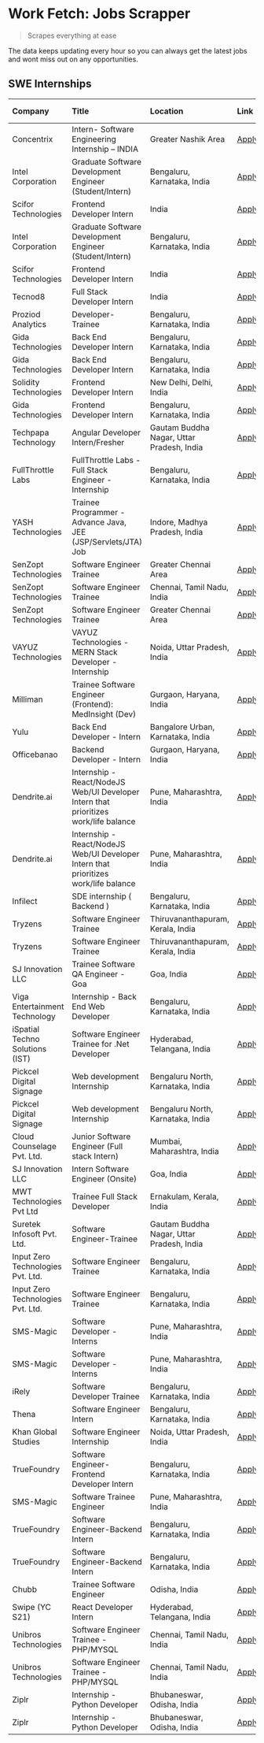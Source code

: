 # Work Fetch: Jobs Scrapper
> Scrapes everything at ease

The data keeps updating every hour so you can always get the latest jobs and wont miss out on any opportunities.

## SWE Internships
<!--START_SECTION:workfetch-->
| Company                           | Title                                                                                | Location                                  | Link                                                                                                                                                                                                                                                                                                | Date Posted   |
|:----------------------------------|:-------------------------------------------------------------------------------------|:------------------------------------------|:----------------------------------------------------------------------------------------------------------------------------------------------------------------------------------------------------------------------------------------------------------------------------------------------------|:--------------|
| Concentrix                        | Intern- Software Engineering Internship – INDIA                                      | Greater Nashik Area                       | [Apply](https://in.linkedin.com/jobs/view/intern-software-engineering-internship-%E2%80%93-india-at-concentrix-3839392063?position=6&pageNum=0&refId=Pt5OpV7tzRQdX3wbuzsl7A%3D%3D&trackingId=auPeNdoLA8xj16z6R2oqGw%3D%3D&trk=public_jobs_jserp-result_search-card)                                 | 2024-02-27    |
| Intel Corporation                 | Graduate Software Development Engineer (Student/Intern)                              | Bengaluru, Karnataka, India               | [Apply](https://in.linkedin.com/jobs/view/graduate-software-development-engineer-student-intern-at-intel-corporation-3839094175?position=32&pageNum=0&refId=Pt5OpV7tzRQdX3wbuzsl7A%3D%3D&trackingId=Y3MlObWEDoveOxVTpcRhNA%3D%3D&trk=public_jobs_jserp-result_search-card)                          | 2024-02-27    |
| Scifor Technologies               | Frontend Developer Intern                                                            | India                                     | [Apply](https://in.linkedin.com/jobs/view/frontend-developer-intern-at-scifor-technologies-3839011953?position=54&pageNum=0&refId=Pt5OpV7tzRQdX3wbuzsl7A%3D%3D&trackingId=rLM8PYcTYAXzw6Kcz0szIw%3D%3D&trk=public_jobs_jserp-result_search-card)                                                    | 2024-02-27    |
| Intel Corporation                 | Graduate Software Development Engineer (Student/Intern)                              | Bengaluru, Karnataka, India               | [Apply](https://in.linkedin.com/jobs/view/graduate-software-development-engineer-student-intern-at-intel-corporation-3839094175?position=7&pageNum=2&refId=dV7peVyavJTuOHxKQmkXBA%3D%3D&trackingId=d%2BUSbZ7%2BLJWPCMDjU7tCvA%3D%3D&trk=public_jobs_jserp-result_search-card)                       | 2024-02-27    |
| Scifor Technologies               | Frontend Developer Intern                                                            | India                                     | [Apply](https://in.linkedin.com/jobs/view/frontend-developer-intern-at-scifor-technologies-3839011953?position=4&pageNum=5&refId=46F1CqjEHQW5pTwsNbWXDg%3D%3D&trackingId=Hy0zpI5gaogtIUclfJv3sg%3D%3D&trk=public_jobs_jserp-result_search-card)                                                     | 2024-02-27    |
| Tecnod8                           | Full Stack Developer Intern                                                          | India                                     | [Apply](https://in.linkedin.com/jobs/view/full-stack-developer-intern-at-tecnod8-3834283868?position=46&pageNum=0&refId=Pt5OpV7tzRQdX3wbuzsl7A%3D%3D&trackingId=2eUMguU42MAUaBreojv%2FSg%3D%3D&trk=public_jobs_jserp-result_search-card)                                                            | 2024-02-25    |
| Proziod Analytics                 | Developer-Trainee                                                                    | Bengaluru, Karnataka, India               | [Apply](https://in.linkedin.com/jobs/view/developer-trainee-at-proziod-analytics-3838200708?position=49&pageNum=0&refId=Pt5OpV7tzRQdX3wbuzsl7A%3D%3D&trackingId=XovFvPMQGKpKnx6knxptZQ%3D%3D&trk=public_jobs_jserp-result_search-card)                                                              | 2024-02-23    |
| Gida Technologies                 | Back End Developer Intern                                                            | Bengaluru, Karnataka, India               | [Apply](https://in.linkedin.com/jobs/view/back-end-developer-intern-at-gida-technologies-3836849295?position=57&pageNum=0&refId=Pt5OpV7tzRQdX3wbuzsl7A%3D%3D&trackingId=b9KKb9b33qgqxslfBF5AMg%3D%3D&trk=public_jobs_jserp-result_search-card)                                                      | 2024-02-23    |
| Gida Technologies                 | Back End Developer Intern                                                            | Bengaluru, Karnataka, India               | [Apply](https://in.linkedin.com/jobs/view/back-end-developer-intern-at-gida-technologies-3836849295?position=7&pageNum=5&refId=46F1CqjEHQW5pTwsNbWXDg%3D%3D&trackingId=v9DSzKTPFwSoNGXujuM8oA%3D%3D&trk=public_jobs_jserp-result_search-card)                                                       | 2024-02-23    |
| Solidity Technologies             | Frontend Developer Intern                                                            | New Delhi, Delhi, India                   | [Apply](https://in.linkedin.com/jobs/view/frontend-developer-intern-at-solidity-technologies-3831583934?position=37&pageNum=0&refId=Pt5OpV7tzRQdX3wbuzsl7A%3D%3D&trackingId=0dJdJtbnM7uo4SRfePQ8nQ%3D%3D&trk=public_jobs_jserp-result_search-card)                                                  | 2024-02-22    |
| Gida Technologies                 | Frontend Developer Intern                                                            | Bengaluru, Karnataka, India               | [Apply](https://in.linkedin.com/jobs/view/frontend-developer-intern-at-gida-technologies-3836040945?position=20&pageNum=0&refId=Pt5OpV7tzRQdX3wbuzsl7A%3D%3D&trackingId=v8NOD1OdAJCN88TwvUrcvw%3D%3D&trk=public_jobs_jserp-result_search-card)                                                      | 2024-02-21    |
| Techpapa Technology               | Angular Developer Intern/Fresher                                                     | Gautam Buddha Nagar, Uttar Pradesh, India | [Apply](https://in.linkedin.com/jobs/view/angular-developer-intern-fresher-at-techpapa-technology-3834305862?position=41&pageNum=0&refId=Pt5OpV7tzRQdX3wbuzsl7A%3D%3D&trackingId=EyBwVJ%2BJV7x%2FWWnuS5pw0A%3D%3D&trk=public_jobs_jserp-result_search-card)                                         | 2024-02-20    |
| FullThrottle Labs                 | FullThrottle Labs - Full Stack Engineer - Internship                                 | Bengaluru, Karnataka, India               | [Apply](https://in.linkedin.com/jobs/view/fullthrottle-labs-full-stack-engineer-internship-at-fullthrottle-labs-3829636016?position=47&pageNum=0&refId=Pt5OpV7tzRQdX3wbuzsl7A%3D%3D&trackingId=dC9ZdcwSmPYDy1TX40YI%2Fw%3D%3D&trk=public_jobs_jserp-result_search-card)                             | 2024-02-17    |
| YASH Technologies                 | Trainee Programmer - Advance Java, JEE (JSP/Servlets/JTA) Job                        | Indore, Madhya Pradesh, India             | [Apply](https://in.linkedin.com/jobs/view/trainee-programmer-advance-java-jee-jsp-servlets-jta-job-at-yash-technologies-3811759183?position=14&pageNum=0&refId=Pt5OpV7tzRQdX3wbuzsl7A%3D%3D&trackingId=QdOJNb65rxBALJf%2BwlrBBw%3D%3D&trk=public_jobs_jserp-result_search-card)                     | 2024-02-13    |
| SenZopt Technologies              | Software Engineer Trainee                                                            | Greater Chennai Area                      | [Apply](https://in.linkedin.com/jobs/view/software-engineer-trainee-at-senzopt-technologies-3827688781?position=31&pageNum=0&refId=Pt5OpV7tzRQdX3wbuzsl7A%3D%3D&trackingId=x%2BTVTqA4iyih%2FRPmrQLIGQ%3D%3D&trk=public_jobs_jserp-result_search-card)                                               | 2024-02-12    |
| SenZopt Technologies              | Software Engineer Trainee                                                            | Chennai, Tamil Nadu, India                | [Apply](https://in.linkedin.com/jobs/view/software-engineer-trainee-at-senzopt-technologies-3827686880?position=42&pageNum=0&refId=Pt5OpV7tzRQdX3wbuzsl7A%3D%3D&trackingId=vE4yf4hiNI06K8JSsyextw%3D%3D&trk=public_jobs_jserp-result_search-card)                                                   | 2024-02-12    |
| SenZopt Technologies              | Software Engineer Trainee                                                            | Greater Chennai Area                      | [Apply](https://in.linkedin.com/jobs/view/software-engineer-trainee-at-senzopt-technologies-3827688781?position=6&pageNum=2&refId=dV7peVyavJTuOHxKQmkXBA%3D%3D&trackingId=E0uvqakoWuDsmNUSgerFrQ%3D%3D&trk=public_jobs_jserp-result_search-card)                                                    | 2024-02-12    |
| VAYUZ Technologies                | VAYUZ Technologies - MERN Stack Developer - Internship                               | Noida, Uttar Pradesh, India               | [Apply](https://in.linkedin.com/jobs/view/vayuz-technologies-mern-stack-developer-internship-at-vayuz-technologies-3822619356?position=48&pageNum=0&refId=Pt5OpV7tzRQdX3wbuzsl7A%3D%3D&trackingId=BD10MBb2BaJuwuqio%2FMSRg%3D%3D&trk=public_jobs_jserp-result_search-card)                          | 2024-02-10    |
| Milliman                          | Trainee Software Engineer (Frontend): MedInsight (Dev)                               | Gurgaon, Haryana, India                   | [Apply](https://in.linkedin.com/jobs/view/trainee-software-engineer-frontend-medinsight-dev-at-milliman-3792874280?position=4&pageNum=0&refId=Pt5OpV7tzRQdX3wbuzsl7A%3D%3D&trackingId=Qg06TFmvqLDu7aCq1y0svg%3D%3D&trk=public_jobs_jserp-result_search-card)                                        | 2024-02-09    |
| Yulu                              | Back End Developer - Intern                                                          | Bangalore Urban, Karnataka, India         | [Apply](https://in.linkedin.com/jobs/view/back-end-developer-intern-at-yulu-3821682220?position=8&pageNum=0&refId=Pt5OpV7tzRQdX3wbuzsl7A%3D%3D&trackingId=ne2KT6XS6pPsMZF3U6Nzjg%3D%3D&trk=public_jobs_jserp-result_search-card)                                                                    | 2024-02-04    |
| Officebanao                       | Backend Developer - Intern                                                           | Gurgaon, Haryana, India                   | [Apply](https://in.linkedin.com/jobs/view/backend-developer-intern-at-officebanao-3814263731?position=19&pageNum=0&refId=Pt5OpV7tzRQdX3wbuzsl7A%3D%3D&trackingId=E6fRVeOOKmBJdKRYi52tgQ%3D%3D&trk=public_jobs_jserp-result_search-card)                                                             | 2024-01-31    |
| Dendrite.ai                       | Internship - React/NodeJS Web/UI Developer Intern that prioritizes work/life balance | Pune, Maharashtra, India                  | [Apply](https://in.linkedin.com/jobs/view/internship-react-nodejs-web-ui-developer-intern-that-prioritizes-work-life-balance-at-dendrite-ai-3818948068?position=27&pageNum=0&refId=Pt5OpV7tzRQdX3wbuzsl7A%3D%3D&trackingId=e5W9mszQqk%2Bw9uQrmFfd4Q%3D%3D&trk=public_jobs_jserp-result_search-card) | 2024-01-31    |
| Dendrite.ai                       | Internship - React/NodeJS Web/UI Developer Intern that prioritizes work/life balance | Pune, Maharashtra, India                  | [Apply](https://in.linkedin.com/jobs/view/internship-react-nodejs-web-ui-developer-intern-that-prioritizes-work-life-balance-at-dendrite-ai-3818948068?position=2&pageNum=2&refId=dV7peVyavJTuOHxKQmkXBA%3D%3D&trackingId=HCC%2BQQV3PkTHtGONxsaVig%3D%3D&trk=public_jobs_jserp-result_search-card)  | 2024-01-31    |
| Infilect                          | SDE internship ( Backend )                                                           | Bengaluru, Karnataka, India               | [Apply](https://in.linkedin.com/jobs/view/sde-internship-backend-at-infilect-3815120558?position=21&pageNum=0&refId=Pt5OpV7tzRQdX3wbuzsl7A%3D%3D&trackingId=XKK22Twt4j%2Fvkb0KKMNXVw%3D%3D&trk=public_jobs_jserp-result_search-card)                                                                | 2024-01-25    |
| Tryzens                           | Software Engineer Trainee                                                            | Thiruvananthapuram, Kerala, India         | [Apply](https://in.linkedin.com/jobs/view/software-engineer-trainee-at-tryzens-3809363491?position=34&pageNum=0&refId=Pt5OpV7tzRQdX3wbuzsl7A%3D%3D&trackingId=4cqtWGJyyq3yojkWgW3B%2BA%3D%3D&trk=public_jobs_jserp-result_search-card)                                                              | 2024-01-18    |
| Tryzens                           | Software Engineer Trainee                                                            | Thiruvananthapuram, Kerala, India         | [Apply](https://in.linkedin.com/jobs/view/software-engineer-trainee-at-tryzens-3809363491?position=9&pageNum=2&refId=dV7peVyavJTuOHxKQmkXBA%3D%3D&trackingId=fyXqcxRDidtILSGxmms1sg%3D%3D&trk=public_jobs_jserp-result_search-card)                                                                 | 2024-01-18    |
| SJ Innovation LLC                 | Trainee Software QA Engineer - Goa                                                   | Goa, India                                | [Apply](https://in.linkedin.com/jobs/view/trainee-software-qa-engineer-goa-at-sj-innovation-llc-3804578231?position=8&pageNum=7&refId=NslwFVgxwFTy43ncyAO1sQ%3D%3D&trackingId=kh5VuNuT2y6HqLGv%2BDl39w%3D%3D&trk=public_jobs_jserp-result_search-card)                                              | 2024-01-18    |
| Viga Entertainment Technology     | Internship - Back End Web Developer                                                  | Bengaluru, Karnataka, India               | [Apply](https://in.linkedin.com/jobs/view/internship-back-end-web-developer-at-viga-entertainment-technology-3817712040?position=9&pageNum=7&refId=NslwFVgxwFTy43ncyAO1sQ%3D%3D&trackingId=lOw4%2BWWqyawlCLSzX%2Bq%2F1A%3D%3D&trk=public_jobs_jserp-result_search-card)                             | 2024-01-17    |
| iSpatial Techno Solutions (IST)   | Software Engineer Trainee for .Net Developer                                         | Hyderabad, Telangana, India               | [Apply](https://in.linkedin.com/jobs/view/software-engineer-trainee-for-net-developer-at-ispatial-techno-solutions-ist-3826984352?position=7&pageNum=7&refId=NslwFVgxwFTy43ncyAO1sQ%3D%3D&trackingId=nzxOSZQzTxDeGwXvkojb8Q%3D%3D&trk=public_jobs_jserp-result_search-card)                         | 2024-01-16    |
| Pickcel Digital Signage           | Web development Internship                                                           | Bengaluru North, Karnataka, India         | [Apply](https://in.linkedin.com/jobs/view/web-development-internship-at-pickcel-digital-signage-3826062393?position=51&pageNum=0&refId=Pt5OpV7tzRQdX3wbuzsl7A%3D%3D&trackingId=DpX4dKeLav3%2Bj4Q7k8FC2Q%3D%3D&trk=public_jobs_jserp-result_search-card)                                             | 2024-01-15    |
| Pickcel Digital Signage           | Web development Internship                                                           | Bengaluru North, Karnataka, India         | [Apply](https://in.linkedin.com/jobs/view/web-development-internship-at-pickcel-digital-signage-3826062393?position=1&pageNum=5&refId=46F1CqjEHQW5pTwsNbWXDg%3D%3D&trackingId=Hb7ExKN%2Bs0QeLchH%2FCpJlw%3D%3D&trk=public_jobs_jserp-result_search-card)                                            | 2024-01-15    |
| Cloud Counselage Pvt. Ltd.        | Junior Software Engineer (Full stack Intern)                                         | Mumbai, Maharashtra, India                | [Apply](https://in.linkedin.com/jobs/view/junior-software-engineer-full-stack-intern-at-cloud-counselage-pvt-ltd-3803132814?position=22&pageNum=0&refId=Pt5OpV7tzRQdX3wbuzsl7A%3D%3D&trackingId=%2BaOvq%2B7QmppHQtH26t7AQw%3D%3D&trk=public_jobs_jserp-result_search-card)                          | 2024-01-11    |
| SJ Innovation LLC                 | Intern Software Engineer (Onsite)                                                    | Goa, India                                | [Apply](https://in.linkedin.com/jobs/view/intern-software-engineer-onsite-at-sj-innovation-llc-3799959011?position=39&pageNum=0&refId=Pt5OpV7tzRQdX3wbuzsl7A%3D%3D&trackingId=W3RDdrZSf8%2Fw2Zy25k5XZQ%3D%3D&trk=public_jobs_jserp-result_search-card)                                              | 2024-01-11    |
| MWT Technologies Pvt Ltd          | Trainee Full Stack Developer                                                         | Ernakulam, Kerala, India                  | [Apply](https://in.linkedin.com/jobs/view/trainee-full-stack-developer-at-mwt-technologies-pvt-ltd-3800921715?position=5&pageNum=0&refId=Pt5OpV7tzRQdX3wbuzsl7A%3D%3D&trackingId=ONyUdEelI1v1MwqPco9B%2Fg%3D%3D&trk=public_jobs_jserp-result_search-card)                                           | 2024-01-09    |
| Suretek Infosoft Pvt. Ltd.        | Software Engineer-Trainee                                                            | Gautam Buddha Nagar, Uttar Pradesh, India | [Apply](https://in.linkedin.com/jobs/view/software-engineer-trainee-at-suretek-infosoft-pvt-ltd-3800934643?position=15&pageNum=0&refId=Pt5OpV7tzRQdX3wbuzsl7A%3D%3D&trackingId=aKxspEFKG0u2Om2GPQDNBA%3D%3D&trk=public_jobs_jserp-result_search-card)                                               | 2024-01-09    |
| Input Zero Technologies Pvt. Ltd. | Software Engineer Trainee                                                            | Bengaluru, Karnataka, India               | [Apply](https://in.linkedin.com/jobs/view/software-engineer-trainee-at-input-zero-technologies-pvt-ltd-3800927643?position=28&pageNum=0&refId=Pt5OpV7tzRQdX3wbuzsl7A%3D%3D&trackingId=jTYRwNY4XP52svbn9UqbxA%3D%3D&trk=public_jobs_jserp-result_search-card)                                        | 2024-01-09    |
| Input Zero Technologies Pvt. Ltd. | Software Engineer Trainee                                                            | Bengaluru, Karnataka, India               | [Apply](https://in.linkedin.com/jobs/view/software-engineer-trainee-at-input-zero-technologies-pvt-ltd-3800927643?position=3&pageNum=2&refId=dV7peVyavJTuOHxKQmkXBA%3D%3D&trackingId=kBj4puo6BG7mjCEbLVqSCg%3D%3D&trk=public_jobs_jserp-result_search-card)                                         | 2024-01-09    |
| SMS-Magic                         | Software Developer -Interns                                                          | Pune, Maharashtra, India                  | [Apply](https://in.linkedin.com/jobs/view/software-developer-interns-at-sms-magic-3799485343?position=30&pageNum=0&refId=Pt5OpV7tzRQdX3wbuzsl7A%3D%3D&trackingId=EjHNw1rlnEw81E7Srmn0bQ%3D%3D&trk=public_jobs_jserp-result_search-card)                                                             | 2024-01-05    |
| SMS-Magic                         | Software Developer -Interns                                                          | Pune, Maharashtra, India                  | [Apply](https://in.linkedin.com/jobs/view/software-developer-interns-at-sms-magic-3799485343?position=5&pageNum=2&refId=dV7peVyavJTuOHxKQmkXBA%3D%3D&trackingId=7860zJFWl%2B%2BfXBF%2Bz7NTUQ%3D%3D&trk=public_jobs_jserp-result_search-card)                                                        | 2024-01-05    |
| iRely                             | Software Developer Trainee                                                           | Bengaluru, Karnataka, India               | [Apply](https://in.linkedin.com/jobs/view/software-developer-trainee-at-irely-3801577534?position=9&pageNum=0&refId=Pt5OpV7tzRQdX3wbuzsl7A%3D%3D&trackingId=reabF9qwsxM4WG%2F31rxLNw%3D%3D&trk=public_jobs_jserp-result_search-card)                                                                | 2023-12-22    |
| Thena                             | Software Engineer Intern                                                             | Bengaluru, Karnataka, India               | [Apply](https://in.linkedin.com/jobs/view/software-engineer-intern-at-thena-3778731751?position=12&pageNum=0&refId=Pt5OpV7tzRQdX3wbuzsl7A%3D%3D&trackingId=O9kPI1INyJZAlN1Koz%2BDCQ%3D%3D&trk=public_jobs_jserp-result_search-card)                                                                 | 2023-12-05    |
| Khan Global Studies               | Software Engineer Internship                                                         | Noida, Uttar Pradesh, India               | [Apply](https://in.linkedin.com/jobs/view/software-engineer-internship-at-khan-global-studies-3766942197?position=43&pageNum=0&refId=Pt5OpV7tzRQdX3wbuzsl7A%3D%3D&trackingId=%2FmZxk9S3Vw33wbNJufotqg%3D%3D&trk=public_jobs_jserp-result_search-card)                                               | 2023-11-27    |
| TrueFoundry                       | Software Engineer- Frontend Developer Intern                                         | Bengaluru, Karnataka, India               | [Apply](https://in.linkedin.com/jobs/view/software-engineer-frontend-developer-intern-at-truefoundry-3790095058?position=11&pageNum=0&refId=Pt5OpV7tzRQdX3wbuzsl7A%3D%3D&trackingId=fs5yZ2Sgw%2BpT5ryMfa4KwA%3D%3D&trk=public_jobs_jserp-result_search-card)                                        | 2023-11-24    |
| SMS-Magic                         | Software Trainee Engineer                                                            | Pune, Maharashtra, India                  | [Apply](https://in.linkedin.com/jobs/view/software-trainee-engineer-at-sms-magic-3761409781?position=24&pageNum=0&refId=Pt5OpV7tzRQdX3wbuzsl7A%3D%3D&trackingId=o%2BNZxGAWhrudMqiunadaKw%3D%3D&trk=public_jobs_jserp-result_search-card)                                                            | 2023-11-16    |
| TrueFoundry                       | Software Engineer-Backend Intern                                                     | Bengaluru, Karnataka, India               | [Apply](https://in.linkedin.com/jobs/view/software-engineer-backend-intern-at-truefoundry-3779508170?position=26&pageNum=0&refId=Pt5OpV7tzRQdX3wbuzsl7A%3D%3D&trackingId=Rt59qa%2BMLK3jWn9sLmfgGw%3D%3D&trk=public_jobs_jserp-result_search-card)                                                   | 2023-11-10    |
| TrueFoundry                       | Software Engineer-Backend Intern                                                     | Bengaluru, Karnataka, India               | [Apply](https://in.linkedin.com/jobs/view/software-engineer-backend-intern-at-truefoundry-3779508170?position=1&pageNum=2&refId=dV7peVyavJTuOHxKQmkXBA%3D%3D&trackingId=axkbygo6ra7kdQQ%2Fp0b3zg%3D%3D&trk=public_jobs_jserp-result_search-card)                                                    | 2023-11-10    |
| Chubb                             | Trainee Software Engineer                                                            | Odisha, India                             | [Apply](https://in.linkedin.com/jobs/view/trainee-software-engineer-at-chubb-3756335100?position=3&pageNum=7&refId=NslwFVgxwFTy43ncyAO1sQ%3D%3D&trackingId=1Mpz2JhdDgu0eYCs7v7g%2BA%3D%3D&trk=public_jobs_jserp-result_search-card)                                                                 | 2023-11-02    |
| Swipe (YC S21)                    | React Developer Intern                                                               | Hyderabad, Telangana, India               | [Apply](https://in.linkedin.com/jobs/view/react-developer-intern-at-swipe-yc-s21-3737600089?position=13&pageNum=0&refId=Pt5OpV7tzRQdX3wbuzsl7A%3D%3D&trackingId=aLTyMziqt%2FjuXmhhcchIRg%3D%3D&trk=public_jobs_jserp-result_search-card)                                                            | 2023-10-13    |
| Unibros Technologies              | Software Engineer Trainee - PHP/MYSQL                                                | Chennai, Tamil Nadu, India                | [Apply](https://in.linkedin.com/jobs/view/software-engineer-trainee-php-mysql-at-unibros-technologies-3656599241?position=33&pageNum=0&refId=Pt5OpV7tzRQdX3wbuzsl7A%3D%3D&trackingId=wRN%2B%2B8elVHvtiKdpYddtJA%3D%3D&trk=public_jobs_jserp-result_search-card)                                     | 2023-06-12    |
| Unibros Technologies              | Software Engineer Trainee - PHP/MYSQL                                                | Chennai, Tamil Nadu, India                | [Apply](https://in.linkedin.com/jobs/view/software-engineer-trainee-php-mysql-at-unibros-technologies-3656599241?position=8&pageNum=2&refId=dV7peVyavJTuOHxKQmkXBA%3D%3D&trackingId=wLFlkYZQHL3vqL%2Fled6oyg%3D%3D&trk=public_jobs_jserp-result_search-card)                                        | 2023-06-12    |
| Ziplr                             | Internship - Python Developer                                                        | Bhubaneswar, Odisha, India                | [Apply](https://in.linkedin.com/jobs/view/internship-python-developer-at-ziplr-3645677592?position=53&pageNum=0&refId=Pt5OpV7tzRQdX3wbuzsl7A%3D%3D&trackingId=ZQKngsV9rFMu5Wc4szLpBg%3D%3D&trk=public_jobs_jserp-result_search-card)                                                                | 2023-06-02    |
| Ziplr                             | Internship - Python Developer                                                        | Bhubaneswar, Odisha, India                | [Apply](https://in.linkedin.com/jobs/view/internship-python-developer-at-ziplr-3645677592?position=3&pageNum=5&refId=46F1CqjEHQW5pTwsNbWXDg%3D%3D&trackingId=%2FHSPfKSZxGuWdVMhplrIFw%3D%3D&trk=public_jobs_jserp-result_search-card)                                                               | 2023-06-02    |
<!--END_SECTION:workfetch-->
